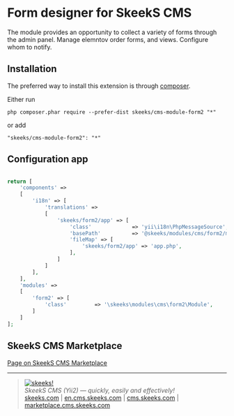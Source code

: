 Form designer for SkeekS CMS
===================================

The module provides an opportunity to collect a variety of forms through the admin panel. Manage elemntov order forms, and views. Configure whom to notify.

Installation
------------

The preferred way to install this extension is through [composer](http://getcomposer.org/download/).

Either run

```
php composer.phar require --prefer-dist skeeks/cms-module-form2 "*"
```

or add

```
"skeeks/cms-module-form2": "*"
```

Configuration app
----------

```php

return [
    'components' =>
    [
        'i18n' => [
            'translations' =>
            [
                'skeeks/form2/app' => [
                    'class'             => 'yii\i18n\PhpMessageSource',
                    'basePath'          => '@skeeks/modules/cms/form2/messages',
                    'fileMap' => [
                        'skeeks/form2/app' => 'app.php',
                    ],
                ]
            ]
        ],
    ],
    'modules' =>
    [
        'form2' => [
            'class'         => '\skeeks\modules\cms\form2\Module',
        ]
    ]
];

```

SkeekS CMS Marketplace
----------

[Page on SkeekS CMS Marketplace](http://marketplace.cms.skeeks.com/solutions/podderjka-klientov/obratnaya-svyaz/12-konstruktor-web-form-2)

___

> [![skeeks!](https://gravatar.com/userimage/74431132/13d04d83218593564422770b616e5622.jpg)](http://skeeks.com)  
<i>SkeekS CMS (Yii2) — quickly, easily and effectively!</i>  
[skeeks.com](http://skeeks.com) | [en.cms.skeeks.com](http://en.cms.skeeks.com) | [cms.skeeks.com](http://cms.skeeks.com) | [marketplace.cms.skeeks.com](http://marketplace.cms.skeeks.com)


